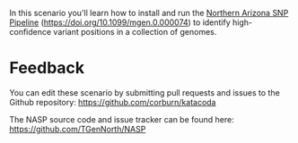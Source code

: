 In this scenario you'll learn how to install and run the [Northern Arizona SNP Pipeline](https://github.com/TGenNorth/NASP) (https://doi.org/10.1099/mgen.0.000074) to identify high-confidence variant positions in a collection of genomes.

# Feedback

You can edit these scenario by submitting pull requests and issues to the Github repository: https://github.com/corburn/katacoda

The NASP source code and issue tracker can be found here: https://github.com/TGenNorth/NASP
